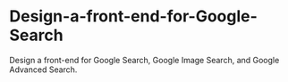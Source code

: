 # Design-a-front-end-for-Google-Search
Design a front-end for Google Search, Google Image Search, and Google Advanced Search.
